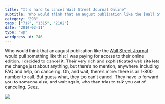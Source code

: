 ```yaml
---
title: "It’s hard to cancel Wall Street Journal Online"
subtitle: "Who would think that an august publication like the [Wall Street Journal](http://www.wsj.com) would ..."
category: "298"
tags: ["715", "1315", "2102"]
date: "2010-02-11"
type: "wp"
wordpress_id: 746
---
```

Who would think that an august publication like the [Wall Street Journal](http://www.wsj.com) would pull something like this: I was paying for access to their online edition. I decided to cancel it. Their very rich and sophisticated web site lets me change just about anything, but there’s no mention, anywhere, including FAQ and help, on canceling. 
Oh, and wait, there’s more: there is an 1-800 number to call. But guess what, they too can’t cancel. They have to forward you to someone else, and wait again, who then tries to talk you out of canceling. Geez.

![](https://i0.wp.com/img.zemanta.com/pixy.gif?w=584)